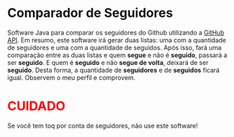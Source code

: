 # Comparador de Seguidores
Software Java para comparar os seguidores do Github utilizando a <a href="https://docs.github.com/en/rest/about-the-rest-api/about-the-rest-api">GitHub API</a>.
Em resumo, este software irá gerar duas listas: uma com a quantidade de seguidores e uma com a quantidade de seguidos.
Após isso, fará uma comparação entre as duas listas e quem **segue** e não é **seguido**, passará a ser **seguido**. E quem é **seguido** e não **segue de volta**, deixará de ser **seguido**. Desta forma, a quantidade de **seguidores** e de **seguidos** ficará igual. Observem o meu perfil e comprovem.

# <b style="color:red;">CUIDADO</b>
Se você tem toq por conta de seguidores, não use este software!
